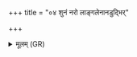 +++
title = "०४ शुनं नरो लाङ्गलेनानडुद्भिर्"

+++
<details><summary>मूलम् (GR)</summary>

शुनं नरो लाङ्गलेनानडुद्भिर्  
भगः फालैः क्षेत्रपतिर् मरुद्भिः ।  
पर्जन्यो बीजम् इरयेदं हिनोतु  
शुनासीरा कृणुतं धान्येह ॥
</details>